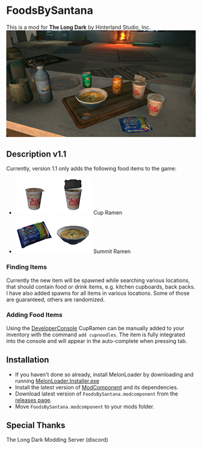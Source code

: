 # FoodsBySantana
This is a mod for **The Long Dark** by Hinterland Studio, Inc.
![Foods](images/Foods-v1.1.jpg "foods") 
 
## Description v1.1
Currently, version 1.1 only adds the following food items to the game:
- ![Cup noodles](images/ico_GearItem__CupNoodles+1.png  "Cup noodles") ![Cup noodles Cooked](images/ico_GearItem__CupNoodlesOpen+1.png  "Cup noodles cooked") Cup Ramen
- ![Summit Ramen](images/ico_GearItem__SoyRamen+1.png  "Summit Ramen") ![Summit Ramen Cooked](images/ico_GearItem__SoyRamenCooked+1.png  "Summit Ramen cooked") Summit Ramen

### Finding Items
Currently the new item will be spawned while searching various locations, that should contain food or drink items, e.g. kitchen cupboards, back packs.
I have also added spawns for all items in various locations. Some of those are guaranteed, others are randomized.

### Adding Food Items
Using the [DeveloperConsole](https://github.com/FINDarkside/TLD-Developer-Console) CupRamen can be manually added to your inventory with the command `add cupnoodles`.
The item is fully integrated into the console and will appear in the auto-complete when pressing tab.

## Installation
* If you haven't done so already, install MelonLoader by downloading and running [MelonLoader.Installer.exe](https://github.com/HerpDerpinstine/MelonLoader/releases/latest/download/MelonLoader.Installer.exe)
* Install the latest version of [ModComponent](https://github.com/ds5678/ModComponent) and its dependencies.
* Download latest version of `FoodsBySantana.modcomponent` from the [releases page](https://github.com/stmSantana/FoodsBySantana/releases/latest).
* Move `FoodsBySantana.modcomponent` to your mods folder.

## Special Thanks
The Long Dark Modding Server (discord)
